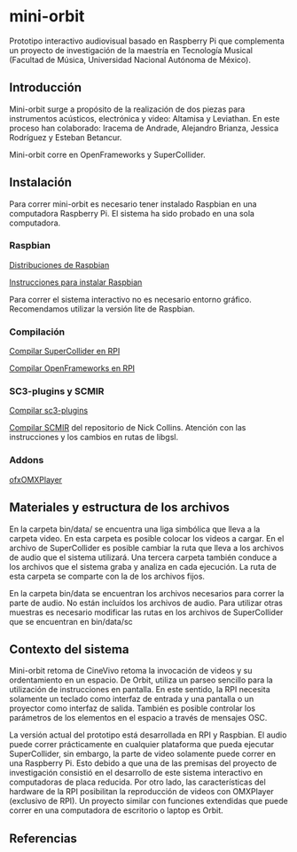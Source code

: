# mini-orbit

Prototipo interactivo audiovisual basado en Raspberry Pi que complementa un proyecto de investigación de la maestría en Tecnología Musical (Facultad de Música, Universidad Nacional Autónoma de México).

## Introducción

Mini-orbit surge a propósito de la realización de dos piezas para instrumentos acústicos, electrónica y video: Altamisa y Leviathan. En este proceso han colaborado: Iracema de Andrade, Alejandro Brianza, Jessica Rodríguez y Esteban Betancur.

Mini-orbit corre en OpenFrameworks y SuperCollider.

## Instalación

Para correr mini-orbit es necesario tener instalado Raspbian en una computadora Raspberry Pi. 
El sistema ha sido probado en una sola computadora. 

### Raspbian

[Distribuciones de Raspbian](https://www.raspberrypi.org/downloads/raspbian/)

[Instrucciones para instalar Raspbian](https://www.raspberrypi.org/documentation/installation/installing-images/README.md)

Para correr el sistema interactivo no es necesario entorno gráfico. Recomendamos utilizar la versión lite de Raspbian. 

### Compilación

[Compilar SuperCollider en RPI](https://supercollider.github.io/development/building-raspberrypi)

[Compilar OpenFrameworks en RPI](https://openframeworks.cc/setup/raspberrypi/raspberry-pi-getting-started/)

### SC3-plugins y SCMIR

[Compilar sc3-plugins](https://supercollider.github.io/development/building-raspberrypi#sc3-plugins)

[Compilar SCMIR](https://composerprogrammer.com/code/SCMIR.zip) del repositorio de Nick Collins. Atención con las instrucciones y los cambios en rutas de libgsl.

### Addons 

[ofxOMXPlayer](https://github.com/jvcleave/ofxOMXPlayer)

## Materiales y estructura de los archivos

En la carpeta bin/data/ se encuentra una liga simbólica que lleva a la carpeta video. En esta carpeta es posible colocar los videos a cargar. En el archivo de SuperCollider es posible cambiar la ruta que lleva a los archivos de audio que el sistema utilizará. Una tercera carpeta también conduce a los archivos que el sistema graba y analiza en cada ejecución. La ruta de esta carpeta se comparte con la de los archivos fijos.  

En la carpeta bin/data se encuentran los archivos necesarios para correr la parte de audio. No están incluídos los archivos de audio. Para utilizar otras muestras es necesario modificar las rutas en los archivos de SuperCollider que se encuentran en bin/data/sc

## Contexto del sistema

Mini-orbit retoma de CineVivo retoma la invocación de videos y su ordentamiento en un espacio.
De Orbit, utiliza un parseo sencillo para la utilización de instrucciones en pantalla. En este sentido, la RPI necesita solamente un teclado como interfaz de entrada y una pantalla o un proyector como interfaz de salida. También es posible controlar los parámetros de los elementos en el espacio a través de mensajes OSC. 

La versión actual del prototipo está desarrollada en RPI y Raspbian. El audio puede correr prácticamente en cualquier plataforma que pueda ejecutar SuperCollider, sin embargo, la parte de video solamente puede correr en una Raspberry Pi. Esto debido a que una de las premisas del proyecto de investigación consistió en el desarrollo de este sistema interactivo en computadoras de placa reducida. Por otro lado, las características del hardware de la RPI posibilitan la reproducción de videos con OMXPlayer (exclusivo de RPI). Un proyecto similar con funciones extendidas que puede correr en una computadora de escritorio o laptop es Orbit.

## Referencias

